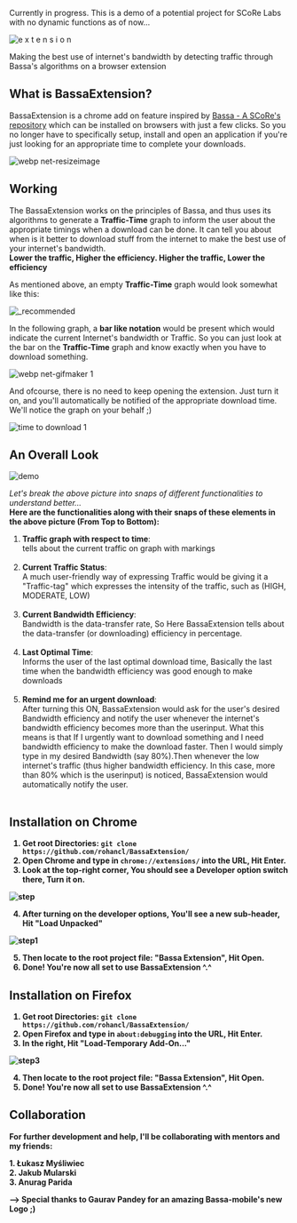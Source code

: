 Currently in progress. This is a demo of a potential project for SCoRe Labs with no dynamic functions as of now...


![e x t e n s i o n](https://user-images.githubusercontent.com/29266591/50261799-31185700-0434-11e9-97df-dd357858df17.png)

Making the best use of internet's bandwidth by detecting traffic through Bassa's algorithms on a browser extension

## What is BassaExtension?
BassaExtension is a chrome add on feature inspired by [Bassa - A SCoRe's repository](https://github.com/scorelab/Bassa) which can be installed on browsers with just a few clicks. So you no longer have to specifically setup, install and open an application if you're just looking for an appropriate time to complete your downloads.

![webp net-resizeimage](https://user-images.githubusercontent.com/29266591/50281689-4c0bbb00-0476-11e9-8d99-8cee7bd3bffe.png)

## Working
The BassaExtension works on the principles of Bassa, and thus uses its algorithms to generate a <b>Traffic-Time</b> graph to inform the user about the appropriate timings when a download can be done. It can tell you about when is it better to download stuff from the internet to make the best use of your internet's bandwidth.<br>
<b>Lower the traffic, Higher the efficiency. Higher the traffic, Lower the efficiency</b>

As mentioned above, an empty <b>Traffic-Time</b> graph would look somewhat like this:

![_recommended](https://user-images.githubusercontent.com/29266591/50279766-b4579e00-0470-11e9-9f5f-66e78d93978e.png)

In the following graph, a <b>bar like notation</b> would be present which would indicate the current Internet's bandwidth or Traffic. So you can just look at the bar on the <b>Traffic-Time</b> graph and know exactly when you have to download something.

![webp net-gifmaker 1](https://user-images.githubusercontent.com/29266591/50280611-faadfc80-0472-11e9-8684-01a197d2c821.gif)

And ofcourse, there is no need to keep opening the extension. Just turn it on, and you'll automatically be notified of the appropriate download time. We'll notice the graph on your behalf ;)

![time to download 1](https://user-images.githubusercontent.com/29266591/50282199-fdf7b700-0477-11e9-95c8-c78bd025f5f1.png)

## An Overall Look

![demo](https://user-images.githubusercontent.com/29266591/50321716-32ab5300-04f8-11e9-873c-97acf3e1cd9d.png)

 
<i>Let's break the above picture into snaps of different functionalities to understand better...</i> <br>
<b>Here are the functionalities along with their snaps of these elements in the above picture (From Top to Bottom):</b><br>
1. <b>Traffic graph with respect to time</b>:<br> tells about the current traffic on graph with markings<br><br>
2. <b>Current Traffic Status</b>:<br> A much user-friendly way of expressing Traffic would be giving it a "Traffic-tag" which expresses the intensity of the traffic, such as (HIGH, MODERATE, LOW)<br><br>
3. <b>Current Bandwidth Efficiency</b>:<br> Bandwidth is the data-transfer rate, So Here BassaExtension tells about the data-transfer (or downloading) efficiency in percentage.<br><br>
4. <b>Last Optimal Time</b>:<br> Informs the user of the last optimal download time, Basically the last time when the bandwidth efficiency was good enough to make downloads<br><br>
5. <b>Remind me for an urgent download</b>:<br> After turning this ON, BassaExtension would ask for the user's desired Bandwidth efficiency and notify the user whenever the internet's bandwidth efficiency becomes more than the userinput. What this means is that If I urgently want to download something and I need bandwidth efficiency to make the download faster. Then I would simply type in my desired Bandwidth (say 80%).Then whenever the low internet's traffic (thus higher bandwidth efficiency. In this case, more than 80% which is the userinput) is noticed, BassaExtension would automatically notify the user.<b><br><br>
## Installation on Chrome
1. Get root Directories: ```git clone https://github.com/rohancl/BassaExtension/```
2. Open Chrome and type in ```chrome://extensions/``` into the URL, Hit Enter.
3. Look at the top-right corner, You should see a Developer option switch there, Turn it on.

![step](https://user-images.githubusercontent.com/29266591/50282962-6fd10000-047a-11e9-868a-dcd490777298.png)

4. After turning on the developer options, You'll see a new sub-header, Hit "Load Unpacked"

![step1](https://user-images.githubusercontent.com/29266591/50283029-ae66ba80-047a-11e9-998c-1b036c5e8033.png)

5. Then locate to the root project file: "Bassa Extension", Hit Open.
6. Done! You're now all set to use BassaExtension ^.^
 

 
## Installation on Firefox
1. Get root Directories: ```git clone https://github.com/rohancl/BassaExtension/```
2. Open Firefox and type in ```about:debugging``` into the URL, Hit Enter.
3. In the right, Hit "Load-Temporary Add-On..."

![step3](https://user-images.githubusercontent.com/29266591/50283278-68f6bd00-047b-11e9-858b-e463fa7f9651.png)

4. Then locate to the root project file: "Bassa Extension", Hit Open.
6. Done! You're now all set to use BassaExtension ^.^

## Collaboration

For further development and help, I'll be collaborating with mentors and my friends:

<b>1. Łukasz Myśliwiec</b><br>
<b>2. Jakub Mularski</b><br>
<b>3. Anurag Parida</b>

--> Special thanks to Gaurav Pandey for an amazing Bassa-mobile's new Logo ;)
